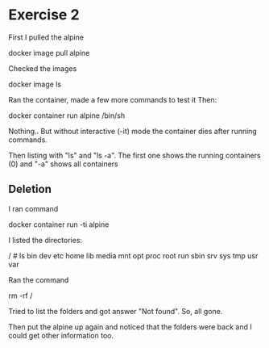 # Exercise 2

First I pulled the alpine

docker image pull alpine

Checked the images

docker image ls

Ran the container, made a few more commands to test it
Then:

docker container run alpine /bin/sh

Nothing.. But without interactive (-it) mode the container dies after running commands.

Then listing with "ls" and "ls -a". The first one shows the running containers (0) and "-a" shows all containers


## Deletion

I ran command

docker container run -ti alpine

I listed the directories:

/ # ls
bin    dev    etc    home   lib    media  mnt    opt    proc   root   run    sbin   srv    sys    tmp    usr    var

Ran the command

rm -rf /

Tried to list the folders and got answer "Not found". So, all gone.

Then put the alpine up again and noticed that the folders were back and I could get other information too.